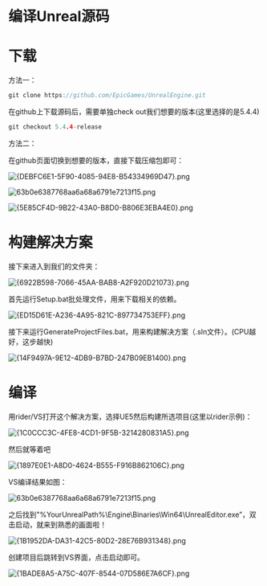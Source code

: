 # 编译Unreal源码

# 下载

方法一：

```cpp
git clone https://github.com/EpicGames/UnrealEngine.git
```

在github上下载源码后，需要单独check out我们想要的版本(这里选择的是5.4.4)

```cpp
git checkout 5.4.4-release
```

方法二：

在github页面切换到想要的版本，直接下载压缩包即可：

![{DEBFC6E1-5F90-4085-94E8-B54334969D47}.png](%E7%BC%96%E8%AF%91Unreal%E6%BA%90%E7%A0%81%2014020670131d80d6863bdc318937ea34/DEBFC6E1-5F90-4085-94E8-B54334969D47.png)

![63b0e6387768aa6a68a6791e7213f15.png](%E7%BC%96%E8%AF%91Unreal%E6%BA%90%E7%A0%81%2014020670131d80d6863bdc318937ea34/63b0e6387768aa6a68a6791e7213f15.png)

![{5E85CF4D-9B22-43A0-B8D0-B806E3EBA4E0}.png](%E7%BC%96%E8%AF%91Unreal%E6%BA%90%E7%A0%81%2014020670131d80d6863bdc318937ea34/5E85CF4D-9B22-43A0-B8D0-B806E3EBA4E0.png)

# 构建解决方案

接下来进入到我们的文件夹：

![{6922B598-7066-45AA-BAB8-A2F920D21073}.png](%E7%BC%96%E8%AF%91Unreal%E6%BA%90%E7%A0%81%2014020670131d80d6863bdc318937ea34/6922B598-7066-45AA-BAB8-A2F920D21073.png)

首先运行Setup.bat批处理文件，用来下载相关的依赖。

![{ED15D61E-A236-4A95-821C-897734753EFF}.png](%E7%BC%96%E8%AF%91Unreal%E6%BA%90%E7%A0%81%2014020670131d80d6863bdc318937ea34/ED15D61E-A236-4A95-821C-897734753EFF.png)

接下来运行GenerateProjectFiles.bat，用来构建解决方案（.sln文件）。(CPU越好，这步越快)

![{14F9497A-9E12-4DB9-B7BD-247B09EB1400}.png](%E7%BC%96%E8%AF%91Unreal%E6%BA%90%E7%A0%81%2014020670131d80d6863bdc318937ea34/14F9497A-9E12-4DB9-B7BD-247B09EB1400.png)

# 编译

用rider/VS打开这个解决方案，选择UE5然后构建所选项目(这里以rider示例)：

![{1C0CCC3C-4FE8-4CD1-9F5B-3214280831A5}.png](%E7%BC%96%E8%AF%91Unreal%E6%BA%90%E7%A0%81%2014020670131d80d6863bdc318937ea34/1C0CCC3C-4FE8-4CD1-9F5B-3214280831A5.png)

然后就等着吧

![{1897E0E1-A8D0-4624-B555-F916B862106C}.png](%E7%BC%96%E8%AF%91Unreal%E6%BA%90%E7%A0%81%2014020670131d80d6863bdc318937ea34/1897E0E1-A8D0-4624-B555-F916B862106C.png)

VS编译结果如图：

![63b0e6387768aa6a68a6791e7213f15.png](%E7%BC%96%E8%AF%91Unreal%E6%BA%90%E7%A0%81%2014020670131d80d6863bdc318937ea34/63b0e6387768aa6a68a6791e7213f15%201.png)

之后找到"%YourUnrealPath%\Engine\Binaries\Win64\UnrealEditor.exe”，双击启动，就来到熟悉的画面啦！

![{1B1952DA-DA31-42C5-80D2-28E76B931348}.png](%E7%BC%96%E8%AF%91Unreal%E6%BA%90%E7%A0%81%2014020670131d80d6863bdc318937ea34/1B1952DA-DA31-42C5-80D2-28E76B931348.png)

创建项目后跳转到VS界面，点击启动即可。

![{1BADE8A5-A75C-407F-8544-07D586E7A6CF}.png](%E7%BC%96%E8%AF%91Unreal%E6%BA%90%E7%A0%81%2014020670131d80d6863bdc318937ea34/1BADE8A5-A75C-407F-8544-07D586E7A6CF.png)